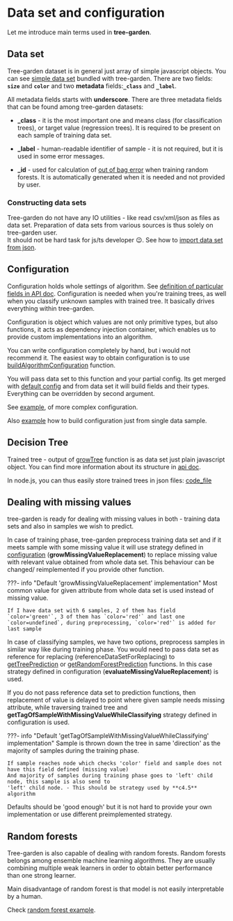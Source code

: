 # Data set and configuration

Let me introduce main terms used in **tree-garden**. 

## Data set


Tree-garden dataset is in general just array of simple javascript objects. You can see 
[simple data set](https://github.com/miob-miob/treeGarden/blob/master/src/sampleDataSets/simpleSet.ts) bundled with tree-garden. 
There are two fields: **`size`** and **`color`** and two **metadata** fields:**`_class`** and **`_label`**.


All metadata fields starts with **underscore**.
There are three metadata fields that can be found among tree-garden datasets:  

 -  **_class** - it is the most important one and means class (for classification trees), or target
    value (regression trees). It is required to be present on each sample of training data set.
    

 -  **_label** - human-readable identifier of sample - it is not required, but it is used in some error messages.


 -  **_id** - used for calculation of [out of bag error](https://en.wikipedia.org/wiki/Out-of-bag_error) when training
    random forests. It is automatically generated when it is needed and not provided by user.
    
    
### Constructing data sets

Tree-garden do not have any IO utilities - like read csv/xml/json as files as data set. Preparation of data sets from 
various sources is thus solely on tree-garden user.  
It should not be hard task for js/ts developer :wink:.
See how to [import data set from json](./examples/importJsonWithTypescript.md).


## Configuration

Configuration holds whole settings of algorithm. See [definition of particular fields in API doc](./api/modules.md#treegardenconfiguration).
Configuration is needed when you're training trees,
as well when you classify unknown samples with trained tree. It basically drives everything within tree-garden.

Configuration is object which values are not only primitive types, but also functions,
it acts as dependency injection container, which enables us to provide custom
implementations into an algorithm.

You can write configuration completely by hand, but i would not recommend it. The easiest way to obtain configuration
is to use [buildAlgorithmConfiguration](./api/modules.md#buildalgorithmconfiguration) function. 

You will pass data set to this function and your partial config. Its get merged with
[default config](./api/modules.md#defaultconfiguration) and from data set it will build fields 
and their types. Everything can be overridden by second argument.

See [example](examples/configurationFromSingleDataSample.md), 
of more complex configuration.

Also [example](examples/configurationFromSingleDataSample.md) how to build configuration just from single data sample.


## Decision Tree

Trained tree - output of [growTree](./api/modules.md#growtree) function is as data set just
plain javascript object. You can find more information about its structure in [api doc](./api/modules.md#treegardennode).  

In node.js, you can thus easily store trained trees in json files:
[code_file](docs/code_snippets/storeTrainedTreeInJsonAndLoadItBack.ts)


## Dealing with missing values

tree-garden is ready for dealing with missing values in both - training data sets and also 
in samples we wish to predict. 

In case of training phase, tree-garden preprocess training data 
set and if it meets sample with some missing value it will use strategy defined in [configuration](api/modules.md#treegardenconfiguration)
(**growMissingValueReplacement**) to replace missing value with relevant value obtained from whole data set. This
behaviour can be changed/ reimplemented if you provide other function.

???- info "Default 'growMissingValueReplacement' implementation"
    Most common value for given attribute from whole data set is used instead of missing value.

    If I have data set with 6 samples, 2 of them has field `color='green'`, 3 of them has `color='red'` and last one 
    `color=undefined`, during preprocessing, `color='red'` is added for last sample


In case of classifying samples, we have two options, preprocess samples in similar way like during training phase. 
You would need to pass data set as reference for replacing (referenceDataSetForReplacing) to [getTreePrediction](api/modules.md#gettreeprediction) or
[getRandomForestPrediction](api/modules.md#getrandomforestprediction) functions. In this case 
strategy defined in configuration (**evaluateMissingValueReplacement**) is used.

If you do not pass reference data set to prediction functions, then replacement of value is 
delayed to point where given sample needs missing attribute, while traversing trained tree and **getTagOfSampleWithMissingValueWhileClassifying**
strategy defined in configuration is used.

???- info "Default 'getTagOfSampleWithMissingValueWhileClassifying' implementation"
    Sample is thrown down the tree in same 'direction' as the majority of samples during the 
    training phase.

    If sample reaches node which checks 'color' field and sample does not have this field defined (missing value)
    And majority of samples during training phase goes to 'left' child node, this sample is also send to 
    'left' child node. - This should be strategy used by **c4.5** algorithm

Defaults should be 'good enough' but it is not hard to provide your own implementation or use different preimplemented strategy.


## Random forests 

Tree-garden is also capable of dealing with random forests. Random forests belongs among 
ensemble machine learning algorithms. They are usually combining multiple weak learners in order 
to obtain better performance than one strong learner. 

Main disadvantage of random forest is that model is not easily interpretable by a human.

Check [random forest example](examples/randomForest.md). 



